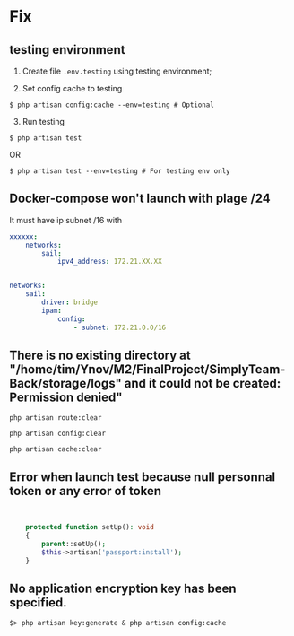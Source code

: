 # Fix
## testing environment
1. Create file `.env.testing` using testing environment;

2. Set config cache to testing
```shell
$ php artisan config:cache --env=testing # Optional
```
3. Run testing
```shell
$ php artisan test
```

OR

```shell
$ php artisan test --env=testing # For testing env only
```


## Docker-compose won't launch with plage /24
It must have ip subnet /16 with
```yaml
xxxxxx:
    networks:
        sail:
            ipv4_address: 172.21.XX.XX


networks:
    sail:
        driver: bridge
        ipam:
            config:
                - subnet: 172.21.0.0/16
```

## There is no existing directory at \"/home/tim/Ynov/M2/FinalProject/SimplyTeam-Back/storage/logs\" and it could not be created: Permission denied"
```shell
php artisan route:clear

php artisan config:clear

php artisan cache:clear
```

## Error when launch test because null personnal token or any error of token
```php


    protected function setUp(): void
    {
        parent::setUp();
        $this->artisan('passport:install');
    }

```

## No application encryption key has been specified.
```shell
$> php artisan key:generate & php artisan config:cache
```
